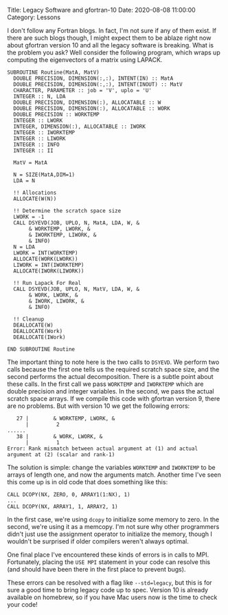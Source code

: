 Title: Legacy Software and gfortran-10
Date: 2020-08-08 11:00:00
Category: Lessons

I don't follow any Fortran blogs. In fact, I'm not sure if any of them exist.
If there are such blogs though, I might expect them to be ablaze right now
about gfortran version 10 and all the legacy software is breaking.
What is the problem you ask? Well consider the following program, which wraps
up computing the eigenvectors of a matrix using LAPACK.
```Fortran
SUBROUTINE Routine(MatA, MatV)
  DOUBLE PRECISION, DIMENSION(:,:), INTENT(IN) :: MatA
  DOUBLE PRECISION, DIMENSION(:,:), INTENT(INOUT) :: MatV
  CHARACTER, PARAMETER :: job = 'V', uplo = 'U'
  INTEGER :: N, LDA
  DOUBLE PRECISION, DIMENSION(:), ALLOCATABLE :: W
  DOUBLE PRECISION, DIMENSION(:), ALLOCATABLE :: WORK
  DOUBLE PRECISION :: WORKTEMP
  INTEGER :: LWORK
  INTEGER, DIMENSION(:), ALLOCATABLE :: IWORK
  INTEGER :: IWORKTEMP
  INTEGER :: LIWORK
  INTEGER :: INFO
  INTEGER :: II

  MatV = MatA

  N = SIZE(MatA,DIM=1)
  LDA = N

  !! Allocations
  ALLOCATE(W(N))

  !! Determine the scratch space size
  LWORK = -1
  CALL DSYEVD(JOB, UPLO, N, MatA, LDA, W, &
       & WORKTEMP, LWORK, &
       & IWORKTEMP, LIWORK, &
       & INFO)
  N = LDA
  LWORK = INT(WORKTEMP)
  ALLOCATE(WORK(LWORK))
  LIWORK = INT(IWORKTEMP)
  ALLOCATE(IWORK(LIWORK))

  !! Run Lapack For Real
  CALL DSYEVD(JOB, UPLO, N, MatV, LDA, W, &
       & WORK, LWORK, &
       & IWORK, LIWORK, &
       & INFO)

  !! Cleanup
  DEALLOCATE(W)
  DEALLOCATE(Work)
  DEALLOCATE(IWork)

END SUBROUTINE Routine
```

The important thing to note here is the two calls to `DSYEVD`. We perform
two calls because the first one tells us the required scratch space size,
and the second performs the actual decomposition. There is a subtle point
about these calls. In the first call we pass `WORKTEMP` and `IWORKTEMP` which
are double precision and integer variables. In the second, we pass the actual
scratch space arrays. If we compile this code with gfortran version 9, there
are no problems. But with version 10 we get the following errors:

```
   27 |        & WORKTEMP, LWORK, &
      |         2
......
   38 |        & WORK, LWORK, &
      |         1
Error: Rank mismatch between actual argument at (1) and actual argument at (2) (scalar and rank-1)
```
The solution is simple: change the variables `WORKTEMP` and `IWORKTEMP` to be
arrays of length one, and now the arguments match. Another time I've seen this
come up is in old code that does something like this:
```Fortran
CALL DCOPY(NX, ZERO, 0, ARRAY1(1:NX), 1)
...
CALL DCOPY(NX, ARRAY1, 1, ARRAY2, 1)
```
In the first case, we're using `dcopy` to initialize some memory to zero. In
the second, we're using it as a memcopy. I'm not sure why other programmers
didn't just use the assignment operator to initialize the memory, though I
wouldn't be surprised if older compilers weren't always optimal.

One final place I've encountered these kinds of errors is in calls to MPI.
Fortunately, placing the `USE MPI` statement in your code can resolve this
(and should have been there in the first place to prevent bugs).

These errors can be resolved with a flag like `--std=legacy`, but this is
for sure a good time to bring legacy code up to spec. Version 10 is already
available on homebrew, so if you have Mac users now is the time to check
your code!
